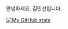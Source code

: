 안녕하세요.
김민선입니다.

[![My GitHub stats](https://github-readme-stats.vercel.app/api?username=alstjs9124)](https://github.com/alstjs9124/github-readme-stats)